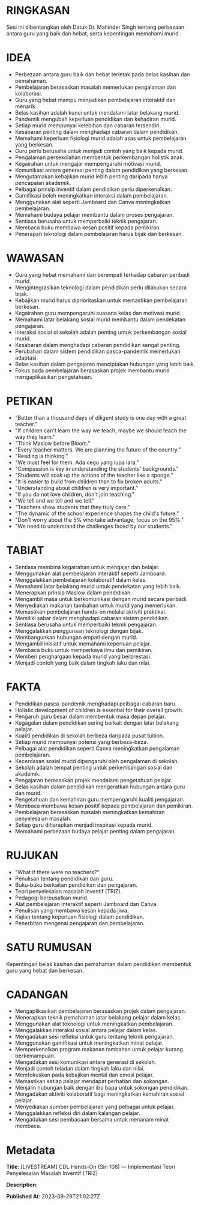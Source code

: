 # RINGKASAN
Sesi ini dibentangkan oleh Datuk Dr. Mahinder Singh tentang perbezaan antara guru yang baik dan hebat, serta kepentingan memahami murid.

# IDEA
- Perbezaan antara guru baik dan hebat terletak pada belas kasihan dan pemahaman.
- Pembelajaran berasaskan masalah memerlukan pengalaman dan kolaborasi.
- Guru yang hebat mampu menjadikan pembelajaran interaktif dan menarik.
- Belas kasihan adalah kunci untuk mendalami latar belakang murid.
- Pandemik mengubah keperluan pendidikan dan kehadiran murid.
- Setiap murid mempunyai kelebihan dan cabaran tersendiri.
- Kesabaran penting dalam menghadapi cabaran dalam pendidikan.
- Memahami keperluan fisiologi murid adalah asas untuk pembelajaran yang berkesan.
- Guru perlu berusaha untuk menjadi contoh yang baik kepada murid.
- Pengalaman persekolahan membentuk perkembangan holistik anak.
- Kegairahan untuk mengajar mempengaruhi motivasi murid.
- Komunikasi antara generasi penting dalam pendidikan yang berkesan.
- Mengutamakan kebajikan murid lebih penting daripada hanya pencapaian akademik.
- Pelbagai prinsip inventif dalam pendidikan perlu diperkenalkan.
- Gamifikasi boleh meningkatkan interaksi dalam pembelajaran.
- Menggunakan alat seperti Jamboard dan Canva meningkatkan pembelajaran.
- Memahami budaya pelajar membantu dalam proses pengajaran.
- Sentiasa berusaha untuk memperbaiki teknik pengajaran.
- Membaca buku membawa kesan positif kepada pemikiran.
- Penerapan teknologi dalam pembelajaran harus bijak dan berkesan.
  
# WAWASAN
- Guru yang hebat memahami dan berempati terhadap cabaran peribadi murid.
- Mengintegrasikan teknologi dalam pendidikan perlu dilakukan secara bijak.
- Kebajikan murid harus diprioritaskan untuk memastikan pembelajaran berkesan.
- Kegairahan guru mempengaruhi suasana kelas dan motivasi murid.
- Memahami latar belakang sosial murid membantu dalam pendekatan pengajaran.
- Interaksi sosial di sekolah adalah penting untuk perkembangan sosial murid.
- Kesabaran dalam menghadapi cabaran pendidikan sangat penting.
- Perubahan dalam sistem pendidikan pasca-pandemik memerlukan adaptasi.
- Belas kasihan dalam pengajaran menciptakan hubungan yang lebih baik.
- Fokus pada pembelajaran berasaskan projek membantu murid mengaplikasikan pengetahuan.

# PETIKAN
- "Better than a thousand days of diligent study is one day with a great teacher."
- "If children can't learn the way we teach, maybe we should teach the way they learn."
- "Think Maslow before Bloom."
- "Every teacher matters. We are planning the future of the country."
- "Reading is thinking."
- "We must feel for them. Ada cegu yang lupa lara."
- "Compassion is key in understanding the students' backgrounds."
- "Students will soak up the actions of the teacher like a sponge."
- "It is easier to build from children than to fix broken adults."
- "Understanding about children is very important."
- "If you do not love children, don't join teaching."
- "We tell and we tell and we tell."
- "Teachers show students that they truly care."
- "The dynamic of the school experience shapes the child's future."
- "Don't worry about the 5% who take advantage; focus on the 95%."
- "We need to understand the challenges faced by our students."

# TABIAT
- Sentiasa membina kegairahan untuk mengajar dan belajar.
- Menggunakan alat pembelajaran interaktif seperti Jamboard.
- Menggalakkan pembelajaran kolaboratif dalam kelas.
- Memahami latar belakang murid untuk pendekatan yang lebih baik.
- Menerapkan prinsip Maslow dalam pendidikan.
- Mengambil masa untuk berkomunikasi dengan murid secara peribadi.
- Menyediakan makanan tambahan untuk murid yang memerlukan.
- Memastikan pembelajaran hands-on melalui aktiviti praktikal.
- Memiliki sabar dalam menghadapi cabaran sistem pendidikan.
- Sentiasa berusaha untuk memperbaiki teknik pengajaran.
- Menggalakkan penggunaan teknologi dengan bijak.
- Membangunkan hubungan empati dengan murid.
- Mengambil inisiatif untuk memahami keperluan pelajar.
- Membaca buku untuk memperkaya ilmu dan pemikiran.
- Memberi penghargaan kepada murid yang berprestasi.
- Menjadi contoh yang baik dalam tingkah laku dan nilai.

# FAKTA
- Pendidikan pasca-pandemik menghadapi pelbagai cabaran baru.
- Holistic development of children is essential for their overall growth.
- Pengaruh guru besar dalam membentuk masa depan pelajar.
- Kegagalan dalam pendidikan sering berkait dengan latar belakang pelajar.
- Kualiti pendidikan di sekolah berbeza daripada pusat tuition.
- Setiap murid mempunyai potensi yang berbeza-beza.
- Pelbagai alat pendidikan seperti Canva meningkatkan pengalaman pembelajaran.
- Kecerdasan sosial murid dipengaruhi oleh pengalaman di sekolah.
- Sekolah adalah tempat penting untuk perkembangan sosial dan akademik.
- Pengajaran berasaskan projek mendalami pengetahuan pelajar.
- Belas kasihan dalam pendidikan mengeratkan hubungan antara guru dan murid.
- Pengetahuan dan kemahiran guru mempengaruhi kualiti pengajaran.
- Membaca membawa kesan positif kepada pembelajaran dan pemikiran.
- Pembelajaran berasaskan masalah meningkatkan kemahiran penyelesaian masalah.
- Setiap guru diharapkan menjadi inspirasi kepada murid.
- Memahami perbezaan budaya pelajar penting dalam pengajaran.

# RUJUKAN
- "What if there were no teachers?"
- Penulisan tentang pendidikan dan guru.
- Buku-buku berkaitan pendidikan dan pengajaran.
- Teori penyelesaian masalah inventif (TRIZ).
- Pedagogi berpusatkan murid.
- Alat pembelajaran interaktif seperti Jamboard dan Canva.
- Penulisan yang membawa kesan kepada jiwa.
- Kajian tentang keperluan fisiologi dalam pendidikan.
- Penerbitan mengenai pengajaran dan pembelajaran.

# SATU RUMUSAN
Kepentingan belas kasihan dan pemahaman dalam pendidikan membentuk guru yang hebat dan berkesan.

# CADANGAN
- Mengaplikasikan pembelajaran berasaskan projek dalam pengajaran.
- Menerapkan teknik pemahaman latar belakang pelajar dalam kelas.
- Menggunakan alat teknologi untuk meningkatkan pembelajaran.
- Menggalakkan interaksi sosial antara pelajar dalam kelas.
- Mengadakan sesi refleksi untuk guru tentang teknik pengajaran.
- Menggunakan gamifikasi untuk meningkatkan minat pelajar.
- Memperkenalkan program makanan tambahan untuk pelajar kurang berkemampuan.
- Mengadakan sesi komunikasi antara generasi di sekolah.
- Menjadi contoh teladan dalam tingkah laku dan nilai.
- Memfokuskan pada kebajikan mental dan emosi pelajar.
- Memastikan setiap pelajar mendapat perhatian dan sokongan.
- Menjalin hubungan baik dengan ibu bapa untuk sokongan pendidikan.
- Mengadakan aktiviti kolaboratif bagi meningkatkan kemahiran sosial pelajar.
- Menyediakan sumber pembelajaran yang pelbagai untuk pelajar.
- Menggalakkan refleksi diri dalam kalangan pelajar.
- Mengadakan sesi pembacaan bersama untuk menanam minat membaca.

# Metadata
**Title**: [LIVESTREAM] CDL Hands-On (Siri 108) — Implementasi Teori Penyelesaian Masalah Inventif (TRIZ)

**Description**: 

**Published At**: 2023-09-29T21:02:27Z